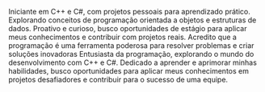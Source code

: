 Iniciante em C++ e C#, com projetos pessoais para aprendizado prático. Explorando conceitos de programação orientada a objetos e estruturas de dados. Proativo e curioso, busco oportunidades de estágio para aplicar meus conhecimentos e contribuir com projetos reais. Acredito que a programação é uma ferramenta poderosa para resolver problemas e criar soluções inovadoras
Entusiasta da programação, explorando o mundo do desenvolvimento com C++ e C#. Dedicado a aprender e aprimorar minhas habilidades, busco oportunidades para aplicar meus conhecimentos em projetos desafiadores e contribuir para o sucesso de uma equipe.
